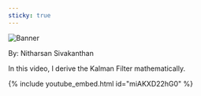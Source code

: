 ```yaml
---
sticky: true
---
```



![Banner](https://raw.githubusercontent.com/nsivakanthan/nsivakanthan.github.io/master/images/pexels-monstera-6238297.jpg 'Banner')

By: Nitharsan Sivakanthan

In this video, I derive the Kalman Filter mathematically. 
<!--more-->
{% include youtube_embed.html id="miAKXD22hG0" %}  
